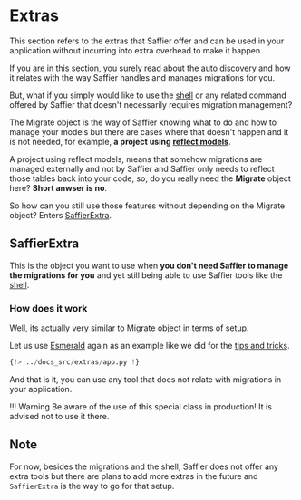# Extras

This section refers to the extras that Saffier offer and can be used in your application without
incurring into extra overhead to make it happen.

If you are in this section, you surely read about the [auto discovery](./migrations/discovery.md)
and how it relates with the way Saffier handles and manages migrations for you.

But, what if you simply would like to use the [shell](./shell.md) or any related command offered
by Saffier that doesn't necessarily requires migration management?

The Migrate object is the way of Saffier knowing what to do and how to manage your models but there
are cases where that doesn't happen and it is not needed, for example,
**a project using [reflect models](./reflection.md)**.

A project using reflect models, means that somehow migrations are managed externally and not by
Saffier and Saffier only needs to reflect those tables back into your code, so, do you really need
the **Migrate** object here? **Short anwser is no**.

So how can you still use those features without depending on the Migrate object? Enters
[SaffierExtra](#saffierextra).

## SaffierExtra

This is the object you want to use when **you don't need Saffier to manage the migrations for you**
and yet still being able to use Saffier tools like the [shell](./shell.md).

### How does it work

Well, its actually very similar to Migrate object in terms of setup.

Let us use [Esmerald](https://esmerald.dev) again as an example like we did for the
[tips and tricks](./tips-and-tricks.md).

```python hl_lines="12 47"
{!> ../docs_src/extras/app.py !}
```

And that is it, you can use any tool that does not relate with migrations in your application.

!!! Warning
    Be aware of the use of this special class in production! It is advised not to use it there.

## Note

For now, besides the migrations and the shell, Saffier does not offer any extra tools but there are
plans to add more extras in the future and `SaffierExtra` is the way to go for that setup.
